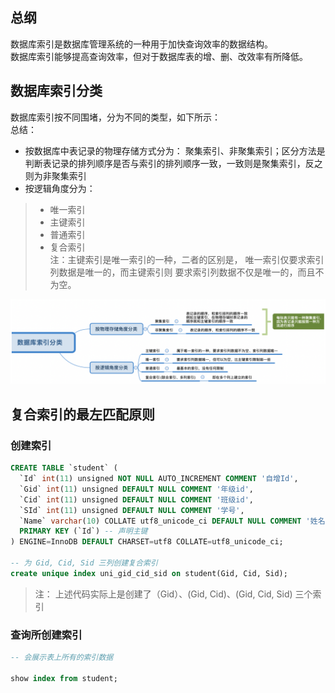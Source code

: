## 总纲

数据库索引是数据库管理系统的一种用于加快查询效率的数据结构。  
数据库索引能够提高查询效率，但对于数据库表的增、删、改效率有所降低。

## 数据库索引分类

数据库索引按不同围堵，分为不同的类型，如下所示：  
总结：  
- 按数据库中表记录的物理存储方式分为： 聚集索引、非聚集索引；区分方法是判断表记录的排列顺序是否与索引的排列顺序一致，一致则是聚集索引，反之则为非聚集索引  
- 按逻辑角度分为：
> - 唯一索引
> - 主键索引
> - 普通索引
> - 复合索引   
注：主键索引是唯一索引的一种，二者的区别是， 唯一索引仅要求索引列数据是唯一的，而主键索引则  要求索引列数据不仅是唯一的，而且不为空。 

![](https://github.com/Saitoler/sql/blob/master/pics/%E6%95%B0%E6%8D%AE%E5%BA%93%E7%B4%A2%E5%BC%95%E5%88%86%E7%B1%BB.png)

## 复合索引的最左匹配原则
### 创建索引 
```sql
CREATE TABLE `student` (
  `Id` int(11) unsigned NOT NULL AUTO_INCREMENT COMMENT '自增Id',
  `Gid` int(11) unsigned DEFAULT NULL COMMENT '年级id',
  `Cid` int(11) unsigned DEFAULT NULL COMMENT '班级id',
  `SId` int(11) unsigned DEFAULT NULL COMMENT '学号',
  `Name` varchar(10) COLLATE utf8_unicode_ci DEFAULT NULL COMMENT '姓名',
  PRIMARY KEY (`Id`) -- 声明主键
) ENGINE=InnoDB DEFAULT CHARSET=utf8 COLLATE=utf8_unicode_ci;

-- 为 Gid, Cid, Sid 三列创建复合索引
create unique index uni_gid_cid_sid on student(Gid, Cid, Sid);
```
> 注： 上述代码实际上是创建了（Gid）、(Gid, Cid)、(Gid, Cid, Sid) 三个索引

### 查询所创建索引
```sql
-- 会展示表上所有的索引数据

show index from student;
```